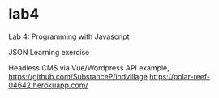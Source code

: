 lab4
====

Lab 4: Programming with Javascript

JSON Learning exercise 

Headless CMS via Vue/Wordpress API example, 
https://github.com/SubstanceP/indvillage
https://polar-reef-04642.herokuapp.com/